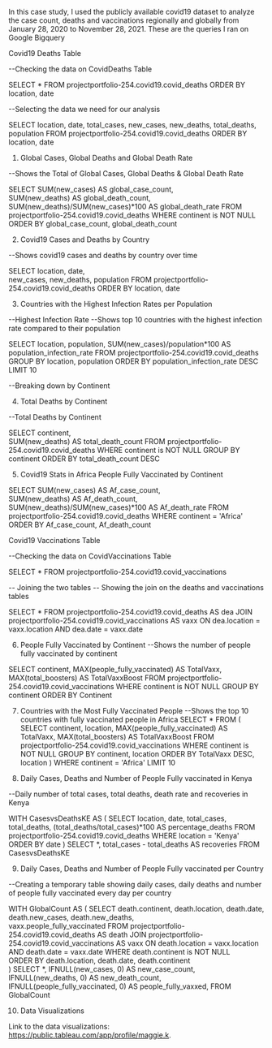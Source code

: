 In this case study, I used the publicly available covid19 dataset to analyze the case count, deaths and vaccinations regionally and globally from January 28, 2020 to November 28, 2021. These are the queries I ran on Google Bigquery


Covid19 Deaths Table

--Checking the data on CovidDeaths Table

SELECT *
FROM projectportfolio-254.covid19.covid_deaths
ORDER BY location, date

--Selecting the data we need for our analysis

SELECT 
  location, 
  date, 
  total_cases, 
  new_cases,
  new_deaths, 
  total_deaths, 
  population
FROM projectportfolio-254.covid19.covid_deaths
ORDER BY 
  location,
  date


1.	Global Cases, Global Deaths and Global Death Rate

--Shows the Total of Global Cases, Global Deaths & Global Death Rate 

SELECT
  SUM(new_cases) AS global_case_count,   
  SUM(new_deaths) AS global_death_count,
  SUM(new_deaths)/SUM(new_cases)*100 AS global_death_rate
FROM projectportfolio-254.covid19.covid_deaths
WHERE continent is NOT NULL 
ORDER BY 
  global_case_count,
  global_death_count








2.	Covid19 Cases and Deaths by Country 

--Shows covid19 cases and deaths by country over time 

SELECT 
  location, 
  date,  
  new_cases,
  new_deaths, 
  population
FROM projectportfolio-254.covid19.covid_deaths
ORDER BY 
  location,
  date


3.	Countries with the Highest Infection Rates per Population 

--Highest Infection Rate 
--Shows top 10 countries with the highest infection rate compared to their population

SELECT 
  location, 
  population,
  SUM(new_cases)/population*100 AS population_infection_rate
FROM projectportfolio-254.covid19.covid_deaths
GROUP BY 
  location,
  population
ORDER BY 
  population_infection_rate DESC
LIMIT 10 


--Breaking down by Continent

4.	Total Deaths by Continent 

--Total Deaths by Continent

SELECT 
  continent,  
  SUM(new_deaths) AS total_death_count
FROM projectportfolio-254.covid19.covid_deaths
WHERE continent is NOT NULL
GROUP BY 
  continent
ORDER BY 
  total_death_count DESC




5.	Covid19 Stats in Africa People Fully Vaccinated by Continent

SELECT 
  SUM(new_cases) AS Af_case_count,   
  SUM(new_deaths) AS Af_death_count,
  SUM(new_deaths)/SUM(new_cases)*100 AS Af_death_rate
FROM projectportfolio-254.covid19.covid_deaths
WHERE continent = 'Africa' 
ORDER BY 
  Af_case_count,
  Af_death_count



Covid19 Vaccinations Table

--Checking the data on CovidVaccinations Table

SELECT *
FROM projectportfolio-254.covid19.covid_vaccinations

-- Joining the two tables
-- Showing the join on the deaths and vaccinations tables

SELECT *
FROM projectportfolio-254.covid19.covid_deaths AS dea
 JOIN projectportfolio-254.covid19.covid_vaccinations AS vaxx
  ON dea.location = vaxx.location
  AND dea.date = vaxx.date
	

6.	People Fully Vaccinated by Continent 
--Shows the number of people fully vaccinated by continent

SELECT 
  continent,
   MAX(people_fully_vaccinated) AS TotalVaxx,
   MAX(total_boosters) AS TotalVaxxBoost
FROM projectportfolio-254.covid19.covid_vaccinations
WHERE continent is NOT NULL
GROUP BY 
  continent
ORDER BY 
  Continent




7.	Countries with the Most Fully Vaccinated People 
--Shows the top 10 countries with fully vaccinated people in Africa
SELECT *
FROM
(
SELECT 
  continent,
  location,
   MAX(people_fully_vaccinated) AS TotalVaxx,
   MAX(total_boosters) AS TotalVaxxBoost
FROM projectportfolio-254.covid19.covid_vaccinations
WHERE continent is NOT NULL
GROUP BY 
continent,
  location
ORDER BY 
    TotalVaxx DESC,
    location
)
WHERE continent = 'Africa' 
LIMIT 10    



8.	 Daily Cases, Deaths and Number of People Fully vaccinated in Kenya
 
--Daily number of total cases, total deaths, death rate and recoveries in Kenya

WITH CasesvsDeathsKE AS	
(
SELECT 
  location, 
  date, 
  total_cases,  
  total_deaths,
(total_deaths/total_cases)*100 AS percentage_deaths
  FROM projectportfolio-254.covid19.covid_deaths
WHERE location = 'Kenya'
ORDER BY 
  date
)
SELECT *,  total_cases - total_deaths AS recoveries
FROM  CasesvsDeathsKE










9.	Daily Cases, Deaths and Number of People Fully vaccinated per Country

--Creating a temporary table showing daily cases, daily deaths and number of people fully vaccinated every day per country

WITH GlobalCount AS
(
SELECT 
 death.continent,
 death.location,
 death.date,
 death.new_cases, 
 death.new_deaths,     
 vaxx.people_fully_vaccinated
FROM projectportfolio-254.covid19.covid_deaths AS death
 JOIN projectportfolio-254.covid19.covid_vaccinations AS vaxx
  ON death.location = vaxx.location
  AND death.date = vaxx.date
WHERE death.continent is NOT NULL  
ORDER BY death.location, 
         death.date,
         death.continent  
)
SELECT *,
       IFNULL(new_cases, 0) AS new_case_count,
       IFNULL(new_deaths, 0) AS new_death_count,
       IFNULL(people_fully_vaccinated, 0) AS people_fully_vaxxed,
FROM GlobalCount



10.	Data Visualizations
 
Link to the data visualizations:
https://public.tableau.com/app/profile/maggie.k.

